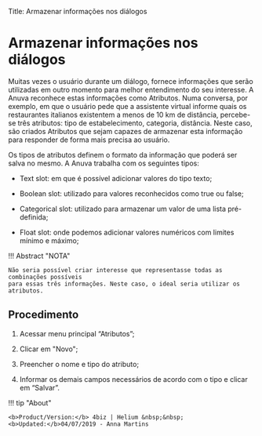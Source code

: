 Title: Armazenar informações nos diálogos
# Armazenar informações nos diálogos

Muitas vezes o usuário durante um diálogo, fornece informações que serão utilizadas em outro momento para melhor entendimento do seu interesse. A Anuva reconhece estas informações como Atributos.
Numa conversa, por exemplo, em que o usuário pede que a assistente virtual informe quais os restaurantes italianos existentem a menos de 10 km de distância, percebe-se três atributos: tipo de estabelecimento, categoria, distância.
Neste caso, são criados Atributos que sejam capazes de armazenar esta informação para responder de forma mais precisa ao usuário.

Os tipos de atributos definem o formato da informação que poderá ser salva no mesmo. A Anuva trabalha com os seguintes tipos:

 - Text slot: em que é possível adicionar valores do tipo texto;

 - Boolean slot: utilizado para valores reconhecidos como true ou false;

 - Categorical slot: utilizado para armazenar um valor de uma lista pré-definida;

 - Float slot: onde podemos adicionar valores numéricos com limites mínimo e máximo;


!!! Abstract "NOTA"
    
    Não seria possível criar interesse que representasse todas as combinações possíveis 
    para essas três informações. Neste caso, o ideal seria utilizar os atributos.


Procedimento
------------
1. Acessar menu principal “Atributos”;

2. Clicar em "Novo";

3. Preencher o nome e tipo do atributo;

4. Informar os demais campos necessários de acordo com o tipo e clicar em “Salvar”.


!!! tip "About"

    <b>Product/Version:</b> 4biz | Helium &nbsp;&nbsp;
    <b>Updated:</b>04/07/2019 - Anna Martins
